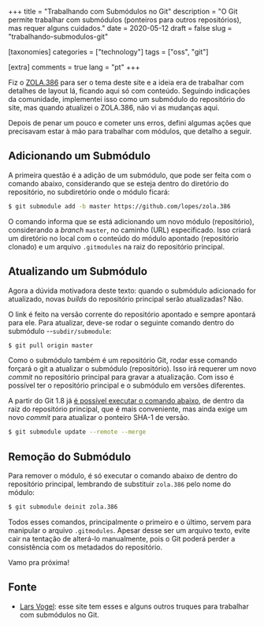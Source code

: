 +++
title = "Trabalhando com Submódulos no Git"
description = "O Git permite trabalhar com submódulos (ponteiros para outros repositórios), mas requer alguns cuidados."
date = 2020-05-12
draft = false
slug = "trabalhando-submodulos-git"

[taxonomies]
categories = ["technology"]
tags = ["oss", "git"]

[extra]
comments = true
lang = "pt"
+++

Fiz o [ZOLA.386](https://github.com/lopes/zola.386) para ser o tema deste site e a ideia era de trabalhar com detalhes de layout lá, ficando aqui só com conteúdo.  Seguindo indicações da comunidade, implementei isso como um submódulo do repositório do site, mas quando atualizei o ZOLA.386, não vi as mudanças aqui.

Depois de penar um pouco e cometer uns erros, defini algumas ações que precisavam estar à mão para trabalhar com módulos, que detalho a seguir.

## Adicionando um Submódulo

A primeira questão é a adição de um submódulo, que pode ser feita com o comando abaixo, considerando que se esteja dentro do diretório do repositório, no subdiretório onde o módulo ficará:

```bash
$ git submodule add -b master https://github.com/lopes/zola.386
```

O comando informa que se está adicionando um novo módulo (repositório), considerando a *branch* `master`, no caminho (URL) especificado.  Isso criará um diretório no local com o conteúdo do módulo apontado (repositório clonado) e um arquivo `.gitmodules` na raiz do repositório principal.

## Atualizando um Submódulo

Agora a dúvida motivadora deste texto: quando o submódulo adicionado for atualizado, novas *builds* do repositório principal serão atualizadas?  Não.

O link é feito na versão corrente do repositório apontado e sempre apontará para ele.  Para atualizar, deve-se rodar o seguinte comando dentro do submódulo --`subdir/submodule`:

```bash
$ git pull origin master
```

Como o submódulo também é um repositório Git, rodar esse comando forçará o git a atualizar o submódulo (repositório).  Isso irá requerer um novo *commit* no repositório principal para gravar a atualização.  Com isso é possível ter o repositório principal e o submódulo em versões diferentes.

A partir do Git 1.8 já [é possível executar o comando abaixo](https://stackoverflow.com/questions/8191299/update-a-submodule-to-the-latest-commit), de dentro da raiz do repositório principal, que é mais conveniente, mas ainda exige um novo *commit* para atualizar o ponteiro SHA-1 de versão.

```bash
$ git submodule update --remote --merge
```

## Remoção do Submódulo

Para remover o módulo, é só executar o comando abaixo de dentro do repositório principal, lembrando de substituir `zola.386` pelo nome do módulo:

```bash
$ git submodule deinit zola.386
```

Todos esses comandos, principalmente o primeiro e o último, servem para manipular o arquivo `.gitmodules`.  Apesar desse ser um arquivo texto, evite cair na tentação de alterá-lo manualmente, pois o Git poderá perder a consistência com os metadados do repositório.

Vamo pra próxima!

## Fonte

- [Lars Vogel](https://www.vogella.com/tutorials/GitSubmodules/article.html): esse site tem esses e alguns outros truques para trabalhar com submódulos no Git.
